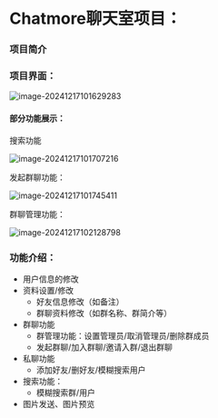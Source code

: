 # Chatmore聊天室项目：

### 项目简介



### 项目界面：

![image-20241217101629283](项目简介.assets/image-20241217101629283.png)

#### 部分功能展示：

搜索功能

![image-20241217101707216](项目简介.assets/image-20241217101707216.png)

发起群聊功能：

![image-20241217101745411](项目简介.assets/image-20241217101745411.png)

群聊管理功能：

![image-20241217102128798](项目简介.assets/image-20241217102128798.png)

### 功能介绍：

- 用户信息的修改
- 资料设置/修改
  - 好友信息修改（如备注）
  - 群聊资料修改（如群名称、群简介等）
- 群聊功能
  - 群管理功能：设置管理员/取消管理员/删除群成员
  - 发起群聊/加入群聊/邀请入群/退出群聊
- 私聊功能
  - 添加好友/删好友/模糊搜索用户
- 搜索功能：
  - 模糊搜索群/用户
- 图片发送、图片预览